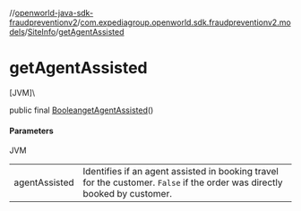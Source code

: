 //[openworld-java-sdk-fraudpreventionv2](../../../index.md)/[com.expediagroup.openworld.sdk.fraudpreventionv2.models](../index.md)/[SiteInfo](index.md)/[getAgentAssisted](get-agent-assisted.md)

# getAgentAssisted

[JVM]\

public final [Boolean](https://docs.oracle.com/javase/8/docs/api/java/lang/Boolean.html)[getAgentAssisted](get-agent-assisted.md)()

#### Parameters

JVM

| | |
|---|---|
| agentAssisted | Identifies if an agent assisted in booking travel for the customer. `False` if the order was directly booked by customer. |
